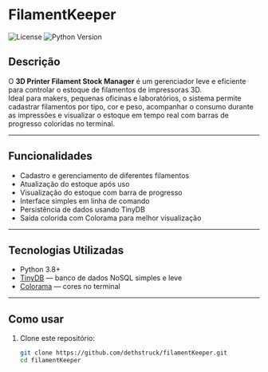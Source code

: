 # FilamentKeeper

![License](https://img.shields.io/badge/license-MIT-green)
![Python Version](https://img.shields.io/badge/python-3.8%2B-blue)

## Descrição

O **3D Printer Filament Stock Manager** é um gerenciador leve e eficiente para controlar o estoque de filamentos de impressoras 3D.  
Ideal para makers, pequenas oficinas e laboratórios, o sistema permite cadastrar filamentos por tipo, cor e peso, acompanhar o consumo durante as impressões e visualizar o estoque em tempo real com barras de progresso coloridas no terminal.

---

## Funcionalidades

- Cadastro e gerenciamento de diferentes filamentos  
- Atualização do estoque após uso  
- Visualização do estoque com barra de progresso  
- Interface simples em linha de comando  
- Persistência de dados usando TinyDB  
- Saída colorida com Colorama para melhor visualização  

---

## Tecnologias Utilizadas

- Python 3.8+  
- [TinyDB](https://tinydb.readthedocs.io/en/latest/) — banco de dados NoSQL simples e leve  
- [Colorama](https://pypi.org/project/colorama/) — cores no terminal  

---

## Como usar

1. Clone este repositório:  
   ```bash
   git clone https://github.com/dethstruck/filamentKeeper.git
   cd filamentKeeper
